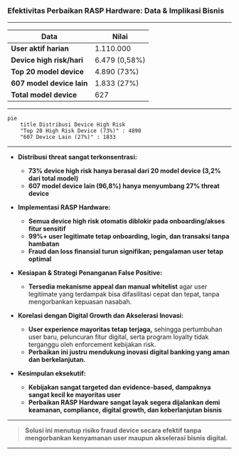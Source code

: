 ### **Efektivitas Perbaikan RASP Hardware: Data & Implikasi Bisnis**

---

| Data                      | Nilai         |
| ------------------------- | ------------- |
| **User aktif harian**     | 1.110.000     |
| **Device high risk/hari** | 6.479 (0,58%) |
| **Top 20 model device**   | 4.890 (73%)   |
| **607 model device lain** | 1.833 (27%)   |
| **Total model device**    | 627           |

---

```mermaid
pie
    title Distribusi Device High Risk
    "Top 20 High Risk Device (73%)" : 4890
    "607 Device Lain (27%)" : 1833
```

---

* **Distribusi threat sangat terkonsentrasi:**

  * **73% device high risk hanya berasal dari 20 model device (3,2% dari total model)**
  * **607 model device lain (96,8%) hanya menyumbang 27% threat device**

* **Implementasi RASP Hardware:**

  * **Semua device high risk otomatis diblokir pada onboarding/akses fitur sensitif**
  * **99%+ user legitimate tetap onboarding, login, dan transaksi tanpa hambatan**
  * **Fraud dan loss finansial turun signifikan; pengalaman user tetap optimal**

* **Kesiapan & Strategi Penanganan False Positive:**

  * **Tersedia mekanisme appeal dan manual whitelist** agar user legitimate yang terdampak bisa difasilitasi cepat dan tepat, tanpa mengorbankan kepuasan nasabah.

* **Korelasi dengan Digital Growth dan Akselerasi Inovasi:**

  * **User experience mayoritas tetap terjaga,** sehingga pertumbuhan user baru, peluncuran fitur digital, serta program loyalty tidak terganggu oleh enforcement kebijakan risk.
  * **Perbaikan ini justru mendukung inovasi digital banking yang aman dan berkelanjutan.**

* **Kesimpulan eksekutif:**

  * **Kebijakan sangat targeted dan evidence-based, dampaknya sangat kecil ke mayoritas user**
  * **Perbaikan RASP Hardware sangat layak segera dijalankan demi keamanan, compliance, digital growth, dan keberlanjutan bisnis**

---

> **Solusi ini menutup risiko fraud device secara efektif tanpa mengorbankan kenyamanan user maupun akselerasi bisnis digital.**

---
